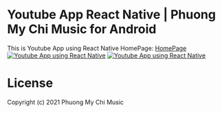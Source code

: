 # Youtube App React Native | Phuong My Chi Music for Android
This is Youtube App using React Native
HomePage: [HomePage](https://app.phuongmychi.vn)
[![Youtube App using React Native](https://app.phuongmychi.vn/assets/images/iphone.png?raw=true)](https://app.phuongmychi.vn)
[![Youtube App using React Native](https://app.phuongmychi.vn/assets/images/iphone-group.png?raw=true)](https://app.phuongmychi.vn)


# License
Copyright (c) 2021 Phuong My Chi Music
